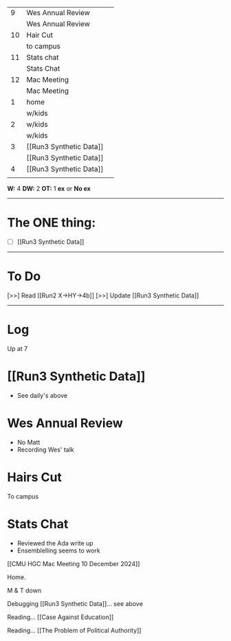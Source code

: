 
|     |                         |     |
| --- | ----------------------- | --- |
| 9   | Wes Annual Review       |     |
|     | Wes Annual Review       |     |
| 10  | Hair Cut                |     |
|     | to campus               |     |
| 11  | Stats chat              |     |
|     | Stats Chat              |     |
| 12  | Mac Meeting             |     |
|     | Mac Meeting             |     |
| 1   | home                    |     |
|     | w/kids                  |     |
| 2   | w/kids                  |     |
|     | w/kids                  |     |
| 3   | [[Run3 Synthetic Data]] |     |
|     | [[Run3 Synthetic Data]] |     |
| 4   | [[Run3 Synthetic Data]] |     |
|     |                         |     |

**W:** 4 
**DW:** 2
**OT:** 1
**ex** or **No ex**

---
# The ONE thing: 
- [ ] [[Run3 Synthetic Data]]

---
# To Do

 [>>] Read [[Run2 X->HY->4b]]
 [>>] Update [[Run3 Synthetic Data]]

---

# Log

Up at 7

# [[Run3 Synthetic Data]]
- See daily's above

# Wes Annual Review
- No Matt
- Recording Wes' talk

# Hairs Cut

To campus

# Stats Chat
- Reviewed the Ada write up
- Ensemblelling seems to work

[[CMU HGC Mac Meeting 10 December 2024]]

Home. 

M & T down 

Debugging [[Run3 Synthetic Data]]... see above

Reading... [[Case Against Education]]

Reading... [[The Problem of Political Authority]]
